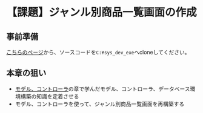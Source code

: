 # 【課題】ジャンル別商品一覧画面の作成

## 事前準備

[こちらのページ](https://classroom.github.com/a/CdjZx1Eb)から、ソースコードを`C:¥sys_dev_exe`へcloneしてください。

## 本章の狙い

- [モデル、コントローラ](https://2025web2.github.io/02-model-controller/)の章で学んだモデル、コントローラ、データベース環境構築の知識を定着させる
- モデル、コントローラを使って、ジャンル別商品一覧画面を再構築する
